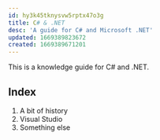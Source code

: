 ```yaml
---
id: hy3k45tknysvw5rptx47o3g
title: C# & .NET
desc: 'A guide for C# and Microsoft .NET'
updated: 1669389823672
created: 1669389671201
---
```


This is a knowledge guide for C# and .NET.

## Index

1. A bit of history
2. Visual Studio
3. Something else